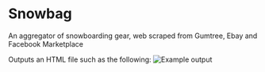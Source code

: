 # Snowbag
An aggregator of snowboarding gear, web scraped from Gumtree, Ebay and Facebook Marketplace

Outputs an HTML file such as the following:
![Example output](/desktop/webscrape/output-27jul)
